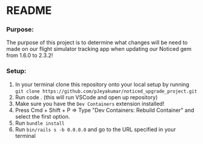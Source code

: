 # README
### Purpose: 
The purpose of this project is to determine what changes will be need to made on our flight simulator tracking app when updating our Noticed gem from 1.6.0 to 2.3.2!

### Setup:
1. In your terminal clone this repository onto your local setup by running `git clone https://github.com/pJeyakumar/noticed_upgrade_project.git`
2. Run code . (this will run VSCode and open up repository)
3. Make sure you have the `Dev Containers` extension installed!
4. Press Cmd + Shift + P => Type "Dev Containers: Rebuild Container" and select the first option.
5. Run `bundle install`
6. Run `bin/rails s -b 0.0.0.0` and go to the URL specified in your terminal
